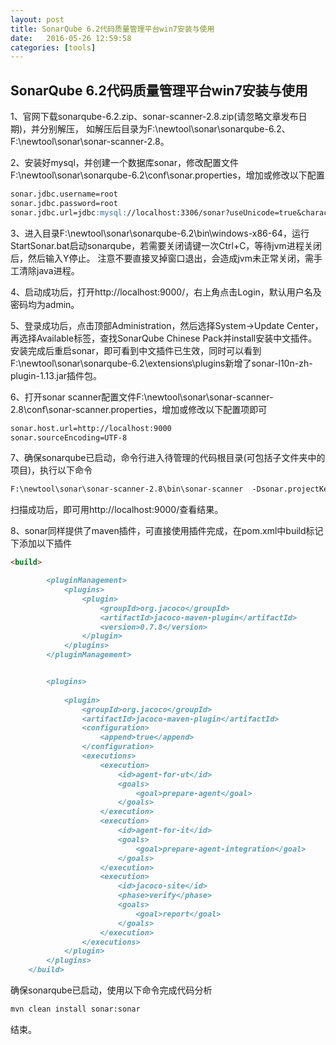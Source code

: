 ```yaml
---
layout: post
title: SonarQube 6.2代码质量管理平台win7安装与使用
date:   2016-05-26 12:59:58
categories: [tools]
---
```


## SonarQube 6.2代码质量管理平台win7安装与使用

1、官网下载sonarqube-6.2.zip、sonar-scanner-2.8.zip(请忽略文章发布日期)，并分别解压，
如解压后目录为F:\newtool\sonar\sonarqube-6.2、F:\newtool\sonar\sonar-scanner-2.8。

2、安装好mysql，并创建一个数据库sonar，修改配置文件F:\newtool\sonar\sonarqube-6.2\conf\sonar.properties，增加或修改以下配置

```markdown
sonar.jdbc.username=root
sonar.jdbc.password=root
sonar.jdbc.url=jdbc:mysql://localhost:3306/sonar?useUnicode=true&characterEncoding=utf8&rewriteBatchedStatements=true&useConfigs=maxPerformance&useSSL=false
```

3、进入目录F:\newtool\sonar\sonarqube-6.2\bin\windows-x86-64，运行StartSonar.bat启动sonarqube，若需要关闭请键一次Ctrl+C，等待jvm进程关闭后，然后输入Y停止。
注意不要直接叉掉窗口退出，会造成jvm未正常关闭，需手工清除java进程。

4、启动成功后，打开http://localhost:9000/，右上角点击Login，默认用户名及密码均为admin。

5、登录成功后，点击顶部Administration，然后选择System->Update Center，再选择Available标签，查找SonarQube Chinese Pack并install安装中文插件。
安装完成后重启sonar，即可看到中文插件已生效，同时可以看到F:\newtool\sonar\sonarqube-6.2\extensions\plugins新增了sonar-l10n-zh-plugin-1.13.jar插件包。

6、打开sonar scanner配置文件F:\newtool\sonar\sonar-scanner-2.8\conf\sonar-scanner.properties，增加或修改以下配置项即可

```markdown
sonar.host.url=http://localhost:9000
sonar.sourceEncoding=UTF-8
```

7、确保sonarqube已启动，命令行进入待管理的代码根目录(可包括子文件夹中的项目)，执行以下命令

```markdown
F:\newtool\sonar\sonar-scanner-2.8\bin\sonar-scanner  -Dsonar.projectKey=sonar:testproject -Dsonar.sources=.
```

扫描成功后，即可用http://localhost:9000/查看结果。

8、sonar同样提供了maven插件，可直接使用插件完成，在pom.xml中build标记下添加以下插件

```markdown
<build>

		<pluginManagement>
			<plugins>
				<plugin>
					<groupId>org.jacoco</groupId>
					<artifactId>jacoco-maven-plugin</artifactId>
					<version>0.7.8</version>
				</plugin>
			</plugins>
		</pluginManagement>


		<plugins>
			
			<plugin>
				<groupId>org.jacoco</groupId>
				<artifactId>jacoco-maven-plugin</artifactId>
				<configuration>
					<append>true</append>
				</configuration>
				<executions>
					<execution>
						<id>agent-for-ut</id>
						<goals>
							<goal>prepare-agent</goal>
						</goals>
					</execution>
					<execution>
						<id>agent-for-it</id>
						<goals>
							<goal>prepare-agent-integration</goal>
						</goals>
					</execution>
					<execution>
						<id>jacoco-site</id>
						<phase>verify</phase>
						<goals>
							<goal>report</goal>
						</goals>
					</execution>
				</executions>
			</plugin>
		</plugins>
	</build>
```

确保sonarqube已启动，使用以下命令完成代码分析

```markdown
mvn clean install sonar:sonar
```

结束。
